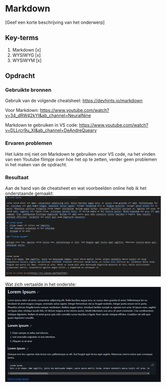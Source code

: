 # Markdown
[Geef een korte beschrijving van het onderwerp]

## Key-terms
1. Markdown [x]
2. WYSIWYG [x]
3. WYSIWYM [x]


## Opdracht
### Gebruikte bronnen

Gebruik van de volgende cheatsheet: https://devhints.io/markdown 

Voor Markdown: https://www.youtube.com/watch?v=34_dRW42kYI&ab_channel=NeuralNine

Markdown te gebruiken in VS code: https://www.youtube.com/watch?v=DLLrcr9u_XI&ab_channel=DeAndreQueary 

### Ervaren problemen
Het lukte mij niet om Markdown te gebruiken voor VS code, na het vinden van een Youtube filmpje over hoe het op te zetten, verder geen problemen in het maken van de opdracht. 

### Resultaat
Aan de hand van de cheatsheet en wat voorbeelden online heb ik het onderstaande gemaakt:
![Alt text](image-4.png)

Wat zich vertaalde in het onderste:
![Alt text](image-3.png)

